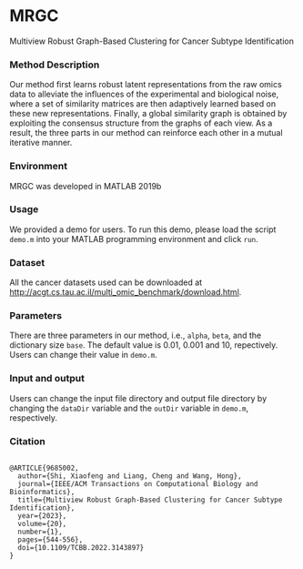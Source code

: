 # MRGC

Multiview Robust Graph-Based Clustering for Cancer Subtype Identification

### Method Description

Our method first learns robust latent representations from the raw omics data to alleviate the influences of the experimental and biological noise, where a set of similarity matrices are then adaptively learned based on these new representations. Finally, a global similarity graph is obtained by exploiting the consensus structure from the graphs of each view. As a result, the three parts in our method can reinforce each other in a mutual iterative manner.

### Environment

MRGC was developed in MATLAB 2019b

### Usage

We provided a demo for users. To run this demo, please load the script `demo.m` into your MATLAB programming environment and click `run`.

### Dataset

All the cancer datasets used can be downloaded at http://acgt.cs.tau.ac.il/multi_omic_benchmark/download.html.

### Parameters

There are three parameters in our method, i.e., `alpha`, `beta`, and the dictionary size `base`. The default value is 0.01, 0.001 and 10, repectively. Users can change their value in `demo.m`.

### Input and output

Users can change the input file directory and output file directory by changing the `dataDir` variable and the `outDir` variable in `demo.m`, respectively.

### Citation

```

@ARTICLE{9685002,
  author={Shi, Xiaofeng and Liang, Cheng and Wang, Hong},
  journal={IEEE/ACM Transactions on Computational Biology and Bioinformatics}, 
  title={Multiview Robust Graph-Based Clustering for Cancer Subtype Identification}, 
  year={2023},
  volume={20},
  number={1},
  pages={544-556},
  doi={10.1109/TCBB.2022.3143897}
}

```

